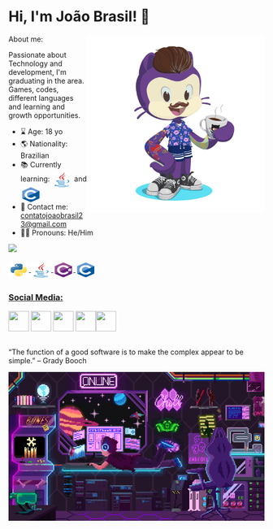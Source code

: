 # Hi, I'm João Brasil! 👋

<img align="Right" height="350em" src="https://github.com/JoaoPBrasil/JoaoPBrasil/blob/main/octacat.png"/>

About me:

Passionate about Technology and development, I'm graduating in the area. Games, codes, different languages ​​and learning and growth opportunities.

- ⌛ Age: 18 yo
- 🌎 Nationality: Brazilian 
- 📚 Currently learning: <img align="center" alt="java" height="30" width="40" src="https://raw.githubusercontent.com/devicons/devicon/master/icons/java/java-original.svg"> and <img align="center" alt="c" height="30" width="40" src="https://raw.githubusercontent.com/devicons/devicon/master/icons/c/c-original.svg">
- 📧 Contact me: contatojoaobrasil23@gmail.com 
- 👨‍💻 Pronouns: He/Him

<div>
<a href="https://linktr.ee/JoaoBrasil">
<img height="180em" src="https://github-readme-stats.vercel.app/api/top-langs/?username=JoaoPBrasil&layout=compact&langs_count=16&theme=radical"/>
</div>

<div style="display: inline_block"><br>
    <img align="center" alt="python" height="30" width="40" src="https://raw.githubusercontent.com/devicons/devicon/master/icons/python/python-original.svg">
    <img align="center" alt="java" height="30" width="40" src="https://raw.githubusercontent.com/devicons/devicon/master/icons/java/java-original.svg">
    <img align="center" alt="csharp" height="30" width="40" src="https://raw.githubusercontent.com/devicons/devicon/master/icons/csharp/csharp-original.svg">
    <img align="center" alt="c" height="30" width="40" src="https://raw.githubusercontent.com/devicons/devicon/master/icons/c/c-original.svg">
</div>

  ##

  ### Social Media:

  <div>
    <a href="https://www.instagram.com/akabrasil_/" target="_blank"><img src="https://github.com/cszach/cszach/blob/master/img/icons/instagram.png" target"_blank" height="40" width="40"></a>
    <a href="https://www.linkedin.com/in/jo%C3%A3o-pedro-brasil-3580b8268/" target="_blank"><img src="https://github.com/cszach/cszach/blob/master/img/icons/linkedin.png" target"_blank" height="40" width="40"></a>
    <a href="https://open.spotify.com/user/joaopedrobra" target="_blank"><img src="https://upload.wikimedia.org/wikipedia/commons/thumb/7/74/Spotify_App_Logo.svg/1024px-Spotify_App_Logo.svg.png" target"_blank" height="40" width="40"></a>
    <a href="https://steamcommunity.com/id/ra1dbr/" target="_blank"><img src="https://upload.wikimedia.org/wikipedia/commons/c/c1/Steam_Logo.png" height="40" width="40></a>
    <a href="mailto:contatojoaobrasil23@gmail.com" target="_blank"><img src="https://github.com/cszach/cszach/blob/master/img/icons/gmail.png" target"_blank" height="40" width="40"></a>
  </div>

  ##

  “The function of a good software is to make the complex appear to be simple.” – Grady Booch
<div>
    <img height="293" width="522" src="https://github.com/JoaoPBrasil/JoaoPBrasil/blob/main/gamer.gif">
</div>
  
